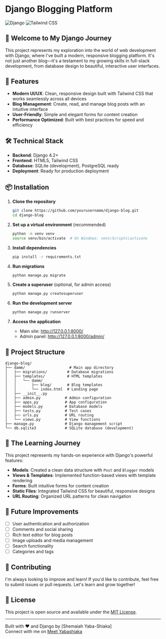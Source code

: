# Django Blogging Platform

![Django](https://img.shields.io/badge/Django-092E20?style=for-the-badge&logo=django&logoColor=white)
![Tailwind CSS](https://img.shields.io/badge/Tailwind_CSS-38B2AC?style=for-the-badge&logo=tailwind-css&logoColor=white)

## 🌟 Welcome to My Django Journey

This project represents my exploration into the world of web development with Django, where I've built a modern, responsive blogging platform. It's not just another blog—it's a testament to my growing skills in full-stack development, from database design to beautiful, interactive user interfaces.

## 🚀 Features

- **Modern UI/UX**: Clean, responsive design built with Tailwind CSS that works seamlessly across all devices
- **Blog Management**: Create, read, and manage blog posts with an intuitive interface
- **User-Friendly**: Simple and elegant forms for content creation
- **Performance Optimized**: Built with best practices for speed and efficiency

## 🛠 Technical Stack

- **Backend**: Django 4.2+
- **Frontend**: HTML5, Tailwind CSS
- **Database**: SQLite (development), PostgreSQL ready
- **Deployment**: Ready for production deployment

## 📦 Installation

1. **Clone the repository**

   ```bash
   git clone https://github.com/yourusername/django-blog.git
   cd django-blog
   ```

2. **Set up a virtual environment** (recommended)

   ```bash
   python -m venv venv
   source venv/bin/activate  # On Windows: venv\Scripts\activate
   ```

3. **Install dependencies**

   ```bash
   pip install -r requirements.txt
   ```

4. **Run migrations**

   ```bash
   python manage.py migrate
   ```

5. **Create a superuser** (optional, for admin access)

   ```bash
   python manage.py createsuperuser
   ```

6. **Run the development server**

   ```bash
   python manage.py runserver
   ```

7. **Access the application**
   - Main site: http://127.0.0.1:8000/
   - Admin panel: http://127.0.0.1:8000/admin/

## 🎨 Project Structure

```
django-blog/
├── damm/                    # Main app directory
│   ├── migrations/         # Database migrations
│   ├── templates/          # HTML templates
│   │   └── damm/
│   │       ├── blog/       # Blog templates
│   │       └── index.html  # Landing page
│   ├── __init__.py
│   ├── admin.py           # Admin configuration
│   ├── apps.py            # App configuration
│   ├── models.py          # Database models
│   ├── tests.py           # Test cases
│   ├── urls.py            # URL routing
│   └── views.py           # View functions
├── manage.py              # Django management script
└── db.sqlite3             # SQLite database (development)
```

## 🌱 The Learning Journey

This project represents my hands-on experience with Django's powerful features:

- **Models**: Created a clean data structure with `Post` and `Blogger` models
- **Views & Templates**: Implemented function-based views with template rendering
- **Forms**: Built intuitive forms for content creation
- **Static Files**: Integrated Tailwind CSS for beautiful, responsive designs
- **URL Routing**: Organized URL patterns for clean navigation

## 🚀 Future Improvements

- [ ] User authentication and authorization
- [ ] Comments and social sharing
- [ ] Rich text editor for blog posts
- [ ] Image uploads and media management
- [ ] Search functionality
- [ ] Categories and tags

## 🤝 Contributing

I'm always looking to improve and learn! If you'd like to contribute, feel free to submit issues or pull requests. Let's learn and grow together!

## 📝 License

This project is open source and available under the [MIT License](LICENSE).

---

Built with ❤️ and Django by [Shemaiah Yaba-Shiaka]  
Connect with me on [Meet Yabashiaka](https://meet-yabashiaka.vercel.app)
